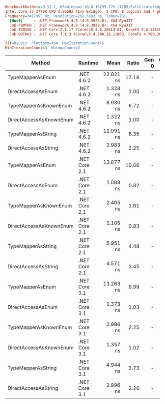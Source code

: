 ``` ini

BenchmarkDotNet=v0.12.1, OS=Windows 10.0.16299.125 (1709/FallCreatorsUpdate/Redstone3)
Intel Core i7-3770K CPU 3.50GHz (Ivy Bridge), 1 CPU, 8 logical and 4 physical cores
Frequency=3417995 Hz, Resolution=292.5692 ns, Timer=TSC
  [Host]     : .NET Framework 4.8 (4.8.3928.0), X64 RyuJIT
  Job-FSMYUH : .NET Framework 4.8 (4.8.3928.0), X64 RyuJIT
  Job-TSQXSD : .NET Core 2.1.17 (CoreCLR 4.6.28619.01, CoreFX 4.6.28619.01), X64 RyuJIT
  Job-OUTKHJ : .NET Core 3.1.3 (CoreCLR 4.700.20.11803, CoreFX 4.700.20.12001), X64 RyuJIT

Jit=RyuJit  Platform=X64  MaxIterationCount=5  
MinIterationCount=3  WarmupCount=2  

```
|                  Method |       Runtime |      Mean | Ratio | Gen 0 | Gen 1 | Gen 2 | Allocated |
|------------------------ |-------------- |----------:|------:|------:|------:|------:|----------:|
|        TypeMapperAsEnum |    .NET 4.6.2 | 22.821 ns | 17.18 |     - |     - |     - |         - |
|      DirectAccessAsEnum |    .NET 4.6.2 |  1.328 ns |  1.00 |     - |     - |     - |         - |
|   TypeMapperAsKnownEnum |    .NET 4.6.2 |  8.930 ns |  6.72 |     - |     - |     - |         - |
| DirectAccessAsKnownEnum |    .NET 4.6.2 |  1.322 ns |  1.00 |     - |     - |     - |         - |
|      TypeMapperAsString |    .NET 4.6.2 | 11.091 ns |  8.35 |     - |     - |     - |         - |
|    DirectAccessAsString |    .NET 4.6.2 |  2.983 ns |  2.25 |     - |     - |     - |         - |
|        TypeMapperAsEnum | .NET Core 2.1 | 13.877 ns | 10.66 |     - |     - |     - |         - |
|      DirectAccessAsEnum | .NET Core 2.1 |  1.088 ns |  0.82 |     - |     - |     - |         - |
|   TypeMapperAsKnownEnum | .NET Core 2.1 |  2.405 ns |  1.81 |     - |     - |     - |         - |
| DirectAccessAsKnownEnum | .NET Core 2.1 |  1.105 ns |  0.83 |     - |     - |     - |         - |
|      TypeMapperAsString | .NET Core 2.1 |  5.951 ns |  4.48 |     - |     - |     - |         - |
|    DirectAccessAsString | .NET Core 2.1 |  4.571 ns |  3.45 |     - |     - |     - |         - |
|        TypeMapperAsEnum | .NET Core 3.1 | 13.263 ns |  9.99 |     - |     - |     - |         - |
|      DirectAccessAsEnum | .NET Core 3.1 |  1.373 ns |  1.03 |     - |     - |     - |         - |
|   TypeMapperAsKnownEnum | .NET Core 3.1 |  2.986 ns |  2.25 |     - |     - |     - |         - |
| DirectAccessAsKnownEnum | .NET Core 3.1 |  1.357 ns |  1.02 |     - |     - |     - |         - |
|      TypeMapperAsString | .NET Core 3.1 |  4.944 ns |  3.73 |     - |     - |     - |         - |
|    DirectAccessAsString | .NET Core 3.1 |  2.996 ns |  2.26 |     - |     - |     - |         - |
